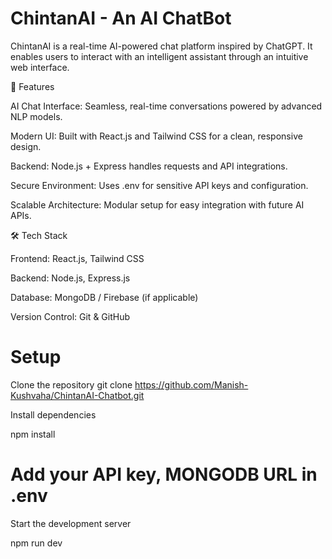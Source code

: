 # ChintanAI - An AI ChatBot

ChintanAI is a real-time AI-powered chat platform inspired by ChatGPT. It enables users to interact with an intelligent assistant through an intuitive web interface.

🚀 Features

AI Chat Interface: Seamless, real-time conversations powered by advanced NLP models.

Modern UI: Built with React.js and Tailwind CSS for a clean, responsive design.

Backend: Node.js + Express handles requests and API integrations.

Secure Environment: Uses .env for sensitive API keys and configuration.

Scalable Architecture: Modular setup for easy integration with future AI APIs.

🛠️ Tech Stack

Frontend: React.js, Tailwind CSS

Backend: Node.js, Express.js

Database: MongoDB / Firebase (if applicable)

Version Control: Git & GitHub

# Setup

Clone the repository
git clone https://github.com/Manish-Kushvaha/ChintanAI-Chatbot.git


Install dependencies

npm install


# Add your API key, MONGODB URL in .env

Start the development server

npm run dev
